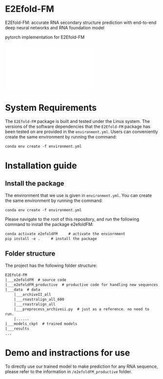 # E2Efold-FM 
E2Efold-FM: accurate RNA secondary structure prediction with end-to-end deep neural networks and RNA foundation model

pytorch implementation for E2Efold-FM


![Overview](./E2Efold-FM_overview.pdf)



# System Requirements

The `E2Efold-FM` package is built and tested under the Linux system. The versions of the software dependencies that the `E2Efold-FM` package has been tested on are provided in the `environment.yml`. Users can conveniently create the same environment by running the command:
```
conda env create -f environment.yml
```






# Installation guide


## Install the package
The environment that we use is given in `environment.yml`. You can create the same environment by running the command:
```
conda env create -f environment.yml
```


Please navigate to the root of this repository, and run the following command to install the package e2efoldFM:
```
conda activate e2efoldFM     # activate the enviornment
pip install -e .     # install the package
```


## Folder structure

The project has the following folder structure:

```
E2Efold-FM
|___e2efoldFM  # source code
|___e2efoldFM_productive  # productive code for handling new sequences
|___data  # data
    |___archiveII_all
    |___rnastralign_all_600
    |___rnastralign_all
    |___preprocess_archiveii.py  # just as a reference. no need to run.
    |......
|___models_ckpt  # trained models
|___results
...
```





# Demo and instractions for use

To directly use our trained model to make prediction for any RNA sequence, please refer to the information in `/e2efoldFM_productive` folder.













